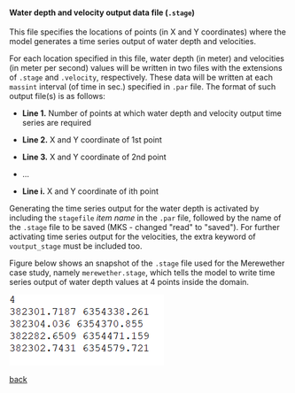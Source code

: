 #### Water depth and velocity output data file (`.stage`)

This file specifies the locations of points (in X and Y coordinates) where the model generates a time series output of water depth and velocities. 

For each location specified in this file, water depth (in meter) and velocities (in meter per second) values will be written in two files with the extensions of `.stage` and `.velocity`, respectively. These data will be written at each `massint` interval (of time in sec.) specified in `.par` file. The format of such output file(s) is as follows:

- **Line 1.** Number of points at which water depth and velocity output time series are required 

- **Line 2.** X and Y coordinate of 1st point

- **Line 3.** X and Y coordinate of 2nd point

- ...

- **Line i.** X and Y coordinate of ith point


Generating the time series output for the water depth is activated by including the `stagefile` _item name_ in the `.par` file, followed by the name of the `.stage` file to be saved (MKS - changed "read" to "saved"). For further activating time series output for the velocities, the extra keyword of `voutput_stage` must be included too. 

Figure below shows an snapshot of the `.stage` file used for the Merewether case study, namely `merewether.stage`, which tells the model to write time series output of water depth values at 4 points inside the domain.

![image](/Figures/mer10.png)

[back](/Merewether1.md)
